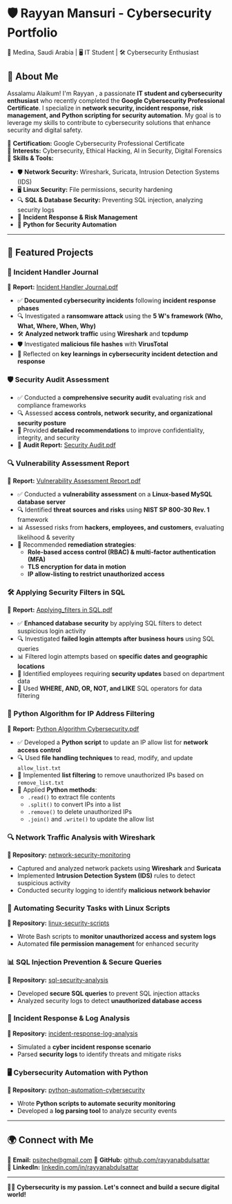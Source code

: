 
# 🛡️ Rayyan Mansuri - Cybersecurity Portfolio  
📍 Medina, Saudi Arabia | 🖥️ IT Student | 🛠️ Cybersecurity Enthusiast  

## 🚀 About Me  
Assalamu Alaikum! I'm Rayyan , a passionate **IT student and cybersecurity enthusiast** who recently completed the **Google Cybersecurity Professional Certificate**. I specialize in **network security, incident response, risk management, and Python scripting for security automation**. My goal is to leverage my skills to contribute to cybersecurity solutions that enhance security and digital safety.

🔹 **Certification:** Google Cybersecurity Professional Certificate  
🔹 **Interests:** Cybersecurity, Ethical Hacking, AI in Security, Digital Forensics  
🔹 **Skills & Tools:**  
- 🛡️ **Network Security:** Wireshark, Suricata, Intrusion Detection Systems (IDS)  
- 🖥️ **Linux Security:** File permissions, security hardening  
- 🔍 **SQL & Database Security:** Preventing SQL injection, analyzing security logs  
- 🚨 **Incident Response & Risk Management**  
- 🐍 **Python for Security Automation**  

---

## 📌 Featured Projects  


### 🚨 Incident Handler Journal  
📄 **Report:** [Incident Handler Journal.pdf]()  
- ✅ **Documented cybersecurity incidents** following **incident response phases**  
- 🔍 Investigated a **ransomware attack** using the **5 W's framework (Who, What, Where, When, Why)**  
- 🛠️ **Analyzed network traffic** using **Wireshark** and **tcpdump**  
- 🛡️ Investigated **malicious file hashes** with **VirusTotal**  
- 📖 Reflected on **key learnings in cybersecurity incident detection and response**  

### 🛡️ Security Audit Assessment  
- ✅ Conducted a **comprehensive security audit** evaluating risk and compliance frameworks  
- 🔍 Assessed **access controls, network security, and organizational security posture**  
- 📑 Provided **detailed recommendations** to improve confidentiality, integrity, and security  
- 📄 **Audit Report:** [Security Audit.pdf](https://github.com/gahwah/CyberSecurity-Portfolio/blob/29490def0a12109102e5f67c8ef2bf4829f3ff27/Security%20Audit.pdf)

 ### 🔍 Vulnerability Assessment Report  
📄 **Report:** [Vulnerability Assessment Report.pdf](https://github.com/gahwah/CyberSecurity-Portfolio/blob/278877950b64107314b248922f57db7ef5489db2/Vulnerability%20Assessment%20Report.pdf)  
- ✅ Conducted a **vulnerability assessment** on a **Linux-based MySQL database server**  
- 🔍 Identified **threat sources and risks** using **NIST SP 800-30 Rev. 1** framework  
- 📊 Assessed risks from **hackers, employees, and customers**, evaluating likelihood & severity  
- 🔐 Recommended **remediation strategies**:  
  - **Role-based access control (RBAC) & multi-factor authentication (MFA)**  
  - **TLS encryption for data in motion**  
  - **IP allow-listing to restrict unauthorized access**

### 🛠️ Applying Security Filters in SQL  
📄 **Report:** [Applying_filters in SQL.pdf](https://github.com/gahwah/CyberSecurity-Portfolio/blob/29e63ede19bac24fbef2f72be52eeaa032f40af9/File%20Permissions%20in%20Linux.pdf)  
- ✅ **Enhanced database security** by applying SQL filters to detect suspicious login activity  
- 🔍 Investigated **failed login attempts after business hours** using SQL queries  
- 📊 Filtered login attempts based on **specific dates and geographic locations**  
- 🔐 Identified employees requiring **security updates** based on department data  
- 🚀 Used **WHERE, AND, OR, NOT, and LIKE** SQL operators for data filtering


### 🐍 Python Algorithm for IP Address Filtering  
📄 **Report:** [Python Algorithm Cybersecurity.pdf](https://github.com/gahwah/CyberSecurity-Portfolio/blob/5095e47a18889a1585847da564904e9e17aeab31/pyhton_algorithm%20cybersecurity.pdf)  
- ✅ Developed a **Python script** to update an IP allow list for **network access control**  
- 🔍 Used **file handling techniques** to read, modify, and update `allow_list.txt`  
- 🔐 Implemented **list filtering** to remove unauthorized IPs based on `remove_list.txt`  
- 🚀 Applied **Python methods**:  
  - `.read()` to extract file contents  
  - `.split()` to convert IPs into a list  
  - `.remove()` to delete unauthorized IPs  
  - `.join()` and `.write()` to update the allow list  

### 🔍 **Network Traffic Analysis with Wireshark**  
**📂 Repository:** [network-security-monitoring](https://github.com/rayyanabdulsattar/network-security-monitoring)  
- Captured and analyzed network packets using **Wireshark** and **Suricata**  
- Implemented **Intrusion Detection System (IDS)** rules to detect suspicious activity  
- Conducted security logging to identify **malicious network behavior**  

### 🐧 **Automating Security Tasks with Linux Scripts**  
**📂 Repository:** [linux-security-scripts](https://github.com/rayyanabdulsattar/linux-security-scripts)  
- Wrote Bash scripts to **monitor unauthorized access and system logs**  
- Automated **file permission management** for enhanced security  

### 📊 **SQL Injection Prevention & Secure Queries**  
**📂 Repository:** [sql-security-analysis](https://github.com/rayyanabdulsattar/sql-security-analysis)  
- Developed **secure SQL queries** to prevent SQL injection attacks  
- Analyzed security logs to detect **unauthorized database access**  

### 🚨 **Incident Response & Log Analysis**  
**📂 Repository:** [incident-response-log-analysis](https://github.com/rayyanabdulsattar/incident-response-log-analysis)  
- Simulated a **cyber incident response scenario**  
- Parsed **security logs** to identify threats and mitigate risks  

### 🖥️ **Cybersecurity Automation with Python**  
**📂 Repository:** [python-automation-cybersecurity](https://github.com/rayyanabdulsattar/python-automation-cybersecurity)  
- Wrote **Python scripts to automate security monitoring**  
- Developed a **log parsing tool** to analyze security events  

---

## 🌍 Connect with Me  
📧 **Email:** psiteche@gmail.com
🔗 **GitHub:** [github.com/rayyanabdulsattar](https://github.com/rayyanabdulsattar)  
💼 **LinkedIn:** [linkedin.com/in/rayyanabdulsattar](https://linkedin.com/in/rayyanabdulsattar)  

---

👨‍💻 **Cybersecurity is my passion. Let's connect and build a secure digital world!**  
